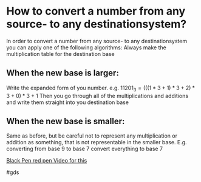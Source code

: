 # How to convert a number from any source- to any destinationsystem?
In order to convert a number from any source- to any destinationsystem you can apply one of the following algorithms:
Always make the multiplication table for the destination base
## When the new base is larger: 
Write the expanded form of you number. e.g. $11201_3= (((1*3+1)*3+2)*3+0)*3+1$
Then you go through all of the multiplications and additions and write them straight into you destination base

## When the new base is smaller:
Same as before, but be careful not to represent any multiplication or addition as something, that is not representable in the smaller base.
E.g. converting from base 9 to base 7 convert everything to base 7 

[Black Pen red pen Video for this](https://www.youtube.com/watch?v=nm6wmLD5F9s)

#gds